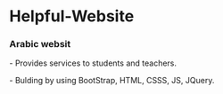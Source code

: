 # Helpful-Website
<h3>Arabic websit</h3>
<p>- Provides services to students and teachers.</p>
<p>- Bulding by using BootStrap, HTML, CSSS, JS, JQuery.</p>

